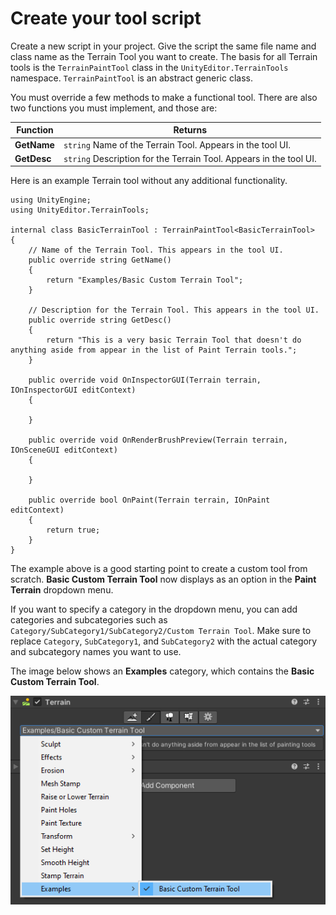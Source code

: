 # Create your tool script

Create a new script in your project. Give the script the same file name and class name as the Terrain Tool you want to create. The basis for all Terrain tools is the `TerrainPaintTool` class in the `UnityEditor.TerrainTools` namespace. `TerrainPaintTool` is an abstract generic class.

You must override a few methods to make a functional tool. There are also two functions you must implement, and those are:

| Function    | Returns                                                      |
| ----------- | ------------------------------------------------------------ |
| **GetName** | `string` Name of the Terrain Tool. Appears in the tool UI.   |
| **GetDesc** | `string` Description for the Terrain Tool. Appears in the tool UI. |

Here is an example Terrain tool without any additional functionality.

```
using UnityEngine;
using UnityEditor.TerrainTools;

internal class BasicTerrainTool : TerrainPaintTool<BasicTerrainTool>
{
    // Name of the Terrain Tool. This appears in the tool UI.
    public override string GetName()
    {
        return "Examples/Basic Custom Terrain Tool";
    }

    // Description for the Terrain Tool. This appears in the tool UI.
    public override string GetDesc()
    {
        return "This is a very basic Terrain Tool that doesn't do anything aside from appear in the list of Paint Terrain tools.";
    }

    public override void OnInspectorGUI(Terrain terrain, IOnInspectorGUI editContext)
    {

    }

    public override void OnRenderBrushPreview(Terrain terrain, IOnSceneGUI editContext)
    {
        
    }

    public override bool OnPaint(Terrain terrain, IOnPaint editContext)
    {
        return true;
    }
}
```

The example above is a good starting point to create a custom tool from scratch. **Basic Custom Terrain Tool** now displays as an option in the **Paint Terrain** dropdown menu.

If you want to specify a category in the dropdown menu, you can add categories and subcategories such as `Category/SubCategory1/SubCategory2/Custom Terrain Tool`. Make sure to replace `Category`, `SubCategory1`, and `SubCategory2` with the actual category and subcategory names you want to use.

The image below shows an **Examples** category, which contains the **Basic Custom Terrain Tool**.

![](images/1-21-Paint-Tool-Dropdown-Example-01.png)
